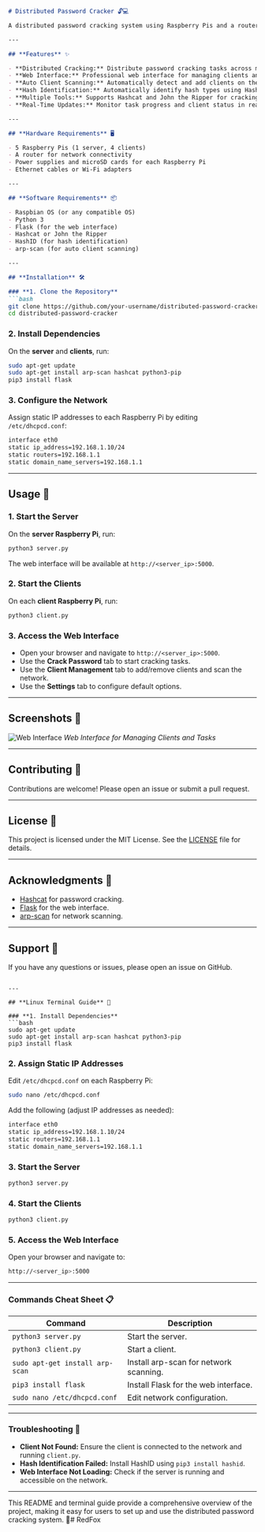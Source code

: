 ```markdown
# Distributed Password Cracker 🔓💻

A distributed password cracking system using Raspberry Pis and a router. This project allows you to crack password hashes by distributing the workload across multiple Raspberry Pi clients. The server provides a professional web interface for managing clients, starting cracking tasks, and monitoring results.

---

## **Features** ✨

- **Distributed Cracking:** Distribute password cracking tasks across multiple Raspberry Pi clients.
- **Web Interface:** Professional web interface for managing clients and tasks.
- **Auto Client Scanning:** Automatically detect and add clients on the network.
- **Hash Identification:** Automatically identify hash types using HashID.
- **Multiple Tools:** Supports Hashcat and John the Ripper for cracking.
- **Real-Time Updates:** Monitor task progress and client status in real-time.

---

## **Hardware Requirements** 🖥️

- 5 Raspberry Pis (1 server, 4 clients)
- A router for network connectivity
- Power supplies and microSD cards for each Raspberry Pi
- Ethernet cables or Wi-Fi adapters

---

## **Software Requirements** 📦

- Raspbian OS (or any compatible OS)
- Python 3
- Flask (for the web interface)
- Hashcat or John the Ripper
- HashID (for hash identification)
- arp-scan (for auto client scanning)

---

## **Installation** 🛠️

### **1. Clone the Repository**
```bash
git clone https://github.com/your-username/distributed-password-cracker.git
cd distributed-password-cracker
```

### **2. Install Dependencies**
On the **server** and **clients**, run:
```bash
sudo apt-get update
sudo apt-get install arp-scan hashcat python3-pip
pip3 install flask
```

### **3. Configure the Network**
Assign static IP addresses to each Raspberry Pi by editing `/etc/dhcpcd.conf`:
```bash
interface eth0
static ip_address=192.168.1.10/24
static routers=192.168.1.1
static domain_name_servers=192.168.1.1
```

---

## **Usage** 🚀

### **1. Start the Server**
On the **server Raspberry Pi**, run:
```bash
python3 server.py
```
The web interface will be available at `http://<server_ip>:5000`.

### **2. Start the Clients**
On each **client Raspberry Pi**, run:
```bash
python3 client.py
```

### **3. Access the Web Interface**
- Open your browser and navigate to `http://<server_ip>:5000`.
- Use the **Crack Password** tab to start cracking tasks.
- Use the **Client Management** tab to add/remove clients and scan the network.
- Use the **Settings** tab to configure default options.

---

## **Screenshots** 📸

![Web Interface](screenshots/web-interface.png)
*Web Interface for Managing Clients and Tasks*

---

## **Contributing** 🤝

Contributions are welcome! Please open an issue or submit a pull request.

---

## **License** 📜

This project is licensed under the MIT License. See the [LICENSE](LICENSE) file for details.

---

## **Acknowledgments** 🙏

- [Hashcat](https://hashcat.net/hashcat/) for password cracking.
- [Flask](https://flask.palletsprojects.com/) for the web interface.
- [arp-scan](https://github.com/royhills/arp-scan) for network scanning.

---

## **Support** 💬

If you have any questions or issues, please open an issue on GitHub.

```

---

## **Linux Terminal Guide** 🐧

### **1. Install Dependencies**
```bash
sudo apt-get update
sudo apt-get install arp-scan hashcat python3-pip
pip3 install flask
```

### **2. Assign Static IP Addresses**
Edit `/etc/dhcpcd.conf` on each Raspberry Pi:
```bash
sudo nano /etc/dhcpcd.conf
```
Add the following (adjust IP addresses as needed):
```bash
interface eth0
static ip_address=192.168.1.10/24
static routers=192.168.1.1
static domain_name_servers=192.168.1.1
```

### **3. Start the Server**
```bash
python3 server.py
```

### **4. Start the Clients**
```bash
python3 client.py
```

### **5. Access the Web Interface**
Open your browser and navigate to:
```bash
http://<server_ip>:5000
```

---

### **Commands Cheat Sheet** 📋

| Command                          | Description                                      |
|----------------------------------|--------------------------------------------------|
| `python3 server.py`              | Start the server.                                |
| `python3 client.py`              | Start a client.                                  |
| `sudo apt-get install arp-scan`  | Install arp-scan for network scanning.           |
| `pip3 install flask`             | Install Flask for the web interface.             |
| `sudo nano /etc/dhcpcd.conf`     | Edit network configuration.                      |

---

### **Troubleshooting** 🔧

- **Client Not Found:** Ensure the client is connected to the network and running `client.py`.
- **Hash Identification Failed:** Install HashID using `pip3 install hashid`.
- **Web Interface Not Loading:** Check if the server is running and accessible on the network.

---

This README and terminal guide provide a comprehensive overview of the project, making it easy for users to set up and use the distributed password cracking system. 🎉#   R e d F o x  
 